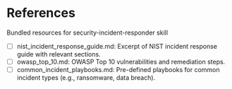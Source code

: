 # References

Bundled resources for security-incident-responder skill

- [ ] nist_incident_response_guide.md: Excerpt of NIST incident response guide with relevant sections.
- [ ] owasp_top_10.md: OWASP Top 10 vulnerabilities and remediation steps.
- [ ] common_incident_playbooks.md: Pre-defined playbooks for common incident types (e.g., ransomware, data breach).

